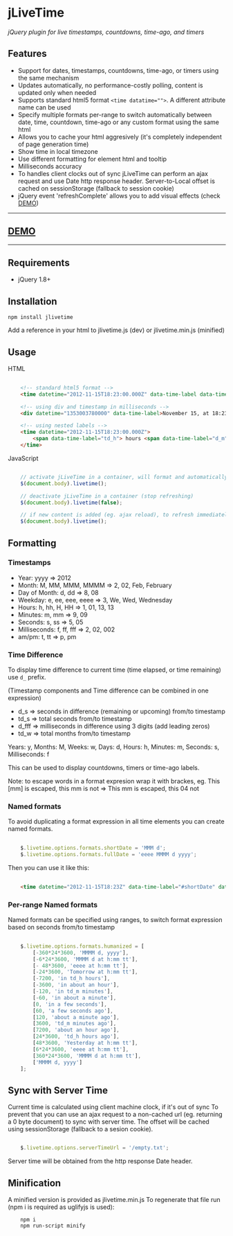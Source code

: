 jLiveTime
============

*jQuery plugin for live timestamps, countdowns, time-ago, and timers*

Features
----------------

- Support for dates, timestamps, countdowns, time-ago, or timers using the same mechanism
- Updates automatically, no performance-costly polling, content is updated only when needed
- Supports standard html5 format ```<time datatime="">```. A different attribute name can be used
- Specify multiple formats per-range to switch automatically between date, time, countdown, time-ago or any custom format using the same html
- Allows you to cache your html aggresively (it's completely independent of page generation time)
- Show time in local timezone
- Use different formatting for element html and tooltip
- Milliseconds accuracy
- To handles client clocks out of sync jLiveTime can perform an ajax request and use Date http response header. Server-to-Local offset is cached on sessionStorage (fallback to session cookie)
- jQuery event 'refreshComplete' allows you to add visual effects (check [DEMO](http://benjamine.github.com/jLiveTime/demo/demo.html))

-----
**[DEMO](http://benjamine.github.com/jLiveTime/demo/demo.html)**
-----
-----

Requirements
-----------------

- jQuery 1.8+

Installation
-----------------

```
npm install jlivetime
```

Add a reference in your html to jlivetime.js (dev) or jlivetime.min.js (minified)

Usage
---------------

HTML

``` html
	
	<!-- standard html5 format -->
	<time datetime="2012-11-15T18:23:00.000Z" data-time-label data-time-tooltip>November 15, at 18:23 (GMT)</time>

	<!-- using div and timestamp in milliseconds -->
    <div datetime="1353003780000" data-time-label>November 15, at 18:23 (GMT)</time>

	<!-- using nested labels -->
    <time datetime="2012-11-15T18:23:00.000Z">
    	<span data-time-label="td_h"> hours <span data-time-label="d_m"> minutes
    </time>

```

JavaScript

``` javascript

    // activate jLiveTime in a container, will format and automatically update all datetimes inside
    $(document.body).livetime();

    // deactivate jLiveTime in a container (stop refreshing)
    $(document.body).livetime(false);

    // if new content is added (eg. ajax reload), to refresh immediately you can call .livetime() at any time
	$(document.body).livetime();

```

Formatting
----------------

### Timestamps

- Year: yyyy => 2012
- Month: M, MM, MMM, MMMM => 2, 02, Feb, February
- Day of Month: d, dd => 8, 08
- Weekday: e, ee, eee, eeee => 3, We, Wed, Wednesday
- Hours: h, hh, H, HH => 1, 01, 13, 13
- Minutes: m, mm => 9, 09
- Seconds: s, ss => 5, 05
- Milliseconds: f, ff, fff => 2, 02, 002
- am/pm: t, tt => p, pm

### Time Difference

To display time difference to current time (time elapsed, or time remaining) use ```d_``` prefix.

(Timestamp components and Time difference can be combined in one expression)

- d_s => seconds in difference (remaining or upcoming) from/to timestamp
- td_s => total seconds from/to timestamp
- d_fff => milliseconds in difference using 3 digits (add leading zeros)
- td_w => total months from/to timestamp

Years: y, Months: M, Weeks: w, Days: d, Hours: h, Minutes: m, Seconds: s, Milliseconds: f

This can be used to display countdowns, timers or time-ago labels.

Note: to escape words in a format expresion wrap it with brackes, eg. This [mm] is escaped, this mm is not => This mm is escaped, this 04 not

### Named formats

To avoid duplicating a format expression in all time elements you can create named formats.

``` javascript
	
	$.livetime.options.formats.shortDate = 'MMM d';
	$.livetime.options.formats.fullDate = 'eeee MMMM d yyyy';

```

Then you can use it like this:

``` html
	
	<time datetime="2012-11-15T18:23Z" data-time-label="#shortDate" data-time-tooltip="#fullDate"/>

```

### Per-range Named formats

Named formats can be specified using ranges, to switch format expression based on seconds from/to timestamp

``` javascript
	
    $.livetime.options.formats.humanized = [
        [-360*24*3600, 'MMMM d, yyyy'],
        [-6*24*3600, 'MMMM d at h:mm tt'],
        [- 48*3600, 'eeee at h:mm tt'],
        [-24*3600, 'Tomorrow at h:mm tt'],
        [-7200, 'in td_h hours'],
        [-3600, 'in about an hour'],
        [-120, 'in td_m minutes'],
        [-60, 'in about a minute'],
        [0, 'in a few seconds'],
        [60, 'a few seconds ago'],
        [120, 'about a minute ago'],
        [3600, 'td_m minutes ago'],
        [7200, 'about an hour ago'],
        [24*3600, 'td_h hours ago'],
        [48*3600, 'Yesterday at h:mm tt'],
        [6*24*3600, 'eeee at h:mm tt'],
        [360*24*3600, 'MMMM d at h:mm tt'],
        ['MMMM d, yyyy']
    ];

```

Sync with Server Time
----------------

Current time is calculated using client machine clock, if it's out of sync 
To prevent that you can use an ajax request to a non-cached url (eg. returning a 0 byte document) to sync with server time.
The offset will be cached using sessionStorage (fallback to a sesion cookie).

``` javascript

    $.livetime.options.serverTimeUrl = '/empty.txt';

```

Server time will be obtained from the http response Date header.

Minification
----------------

A minified version is provided as jlivetime.min.js
To regenerate that file run (npm i is required as uglifyjs is used):

```
	npm i
	npm run-script minify
```
